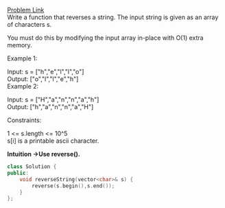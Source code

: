 [Problem Link](https://leetcode.com/problems/reverse-string/description/?envType=daily-question&envId=2024-06-02)<br>
Write a function that reverses a string. The input string is given as an array of characters s.<br>

You must do this by modifying the input array in-place with O(1) extra memory.<br>

 

Example 1:<br>

Input: s = ["h","e","l","l","o"]<br>
Output: ["o","l","l","e","h"]<br>
Example 2:<br>

Input: s = ["H","a","n","n","a","h"]<br>
Output: ["h","a","n","n","a","H"]<br>
 

Constraints:<br>

1 <= s.length <= 10^5<br>
s[i] is a printable ascii character.<br>

__Intuition ->Use reverse().__

```C++
class Solution {
public:
    void reverseString(vector<char>& s) {
        reverse(s.begin(),s.end());
    }
};
```
